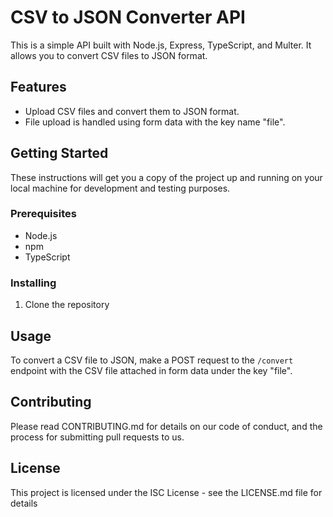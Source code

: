 # CSV to JSON Converter API

This is a simple API built with Node.js, Express, TypeScript, and Multer. It allows you to convert CSV files to JSON format.

## Features

- Upload CSV files and convert them to JSON format.
- File upload is handled using form data with the key name "file".

## Getting Started

These instructions will get you a copy of the project up and running on your local machine for development and testing purposes.

### Prerequisites

- Node.js
- npm
- TypeScript

### Installing

1. Clone the repository


## Usage

To convert a CSV file to JSON, make a POST request to the `/convert` endpoint with the CSV file attached in form data under the key "file".

## Contributing

Please read CONTRIBUTING.md for details on our code of conduct, and the process for submitting pull requests to us.

## License

This project is licensed under the ISC License - see the LICENSE.md file for details

